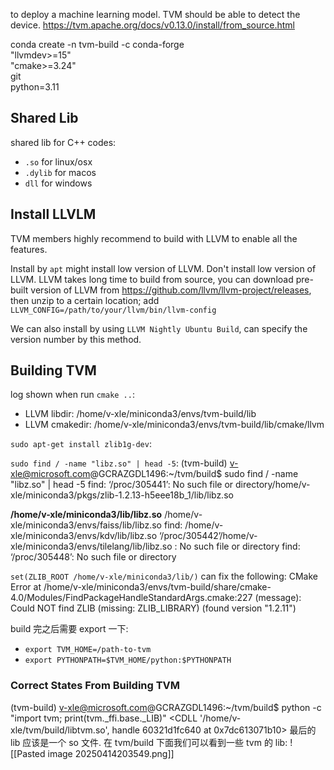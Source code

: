 to deploy a machine learning model. 
TVM should be able to detect the device. 
https://tvm.apache.org/docs/v0.13.0/install/from_source.html


conda create -n tvm-build -c conda-forge \
    "llvmdev>=15" \
    "cmake>=3.24" \
    git \
    python=3.11
## Shared Lib
shared lib for C++ codes:
- `.so` for linux/osx
- `.dylib` for macos
- `dll` for windows

## Install LLVLM
TVM members highly recommend to build with LLVM to enable all the features. 

Install by `apt` might install low version of LLVM. Don't install low version of LLVM. 
LLVM takes long time to build from source, you can download pre-built version of LLVM from https://github.com/llvm/llvm-project/releases, then unzip to a certain location; add `LLVM_CONFIG=/path/to/your/llvm/bin/llvm-config`

We can also install by using `LLVM Nightly Ubuntu Build`, can specify the version number by this method. 

## Building TVM
log shown when run `cmake ..`:
- LLVM libdir: /home/v-xle/miniconda3/envs/tvm-build/lib
- LLVM cmakedir: /home/v-xle/miniconda3/envs/tvm-build/lib/cmake/llvm

`sudo apt-get install zlib1g-dev`: 


`sudo find / -name "libz.so" | head -5`: 
(tvm-build) v-xle@microsoft.com@GCRAZGDL1496:~/tvm/build$ sudo find / -name "libz.so" | head -5
find: ‘/proc/305441’: No such file or directory/home/v-xle/miniconda3/pkgs/zlib-1.2.13-h5eee18b_1/lib/libz.so

**/home/v-xle/miniconda3/lib/libz.so**
/home/v-xle/miniconda3/envs/faiss/lib/libz.so
find: /home/v-xle/miniconda3/envs/kdv/lib/libz.so
‘/proc/305442’/home/v-xle/miniconda3/envs/tilelang/lib/libz.so
: No such file or directory
find: ‘/proc/305448’: No such file or directory

`set(ZLIB_ROOT /home/v-xle/miniconda3/lib/)` can fix the following:
CMake Error at /home/v-xle/miniconda3/envs/tvm-build/share/cmake-4.0/Modules/FindPackageHandleStandardArgs.cmake:227 (message):
  Could NOT find ZLIB (missing: ZLIB_LIBRARY) (found version "1.2.11")

build 完之后需要 export 一下:
- `export TVM_HOME=/path-to-tvm`
- `export PYTHONPATH=$TVM_HOME/python:$PYTHONPATH`

### Correct States From Building TVM
(tvm-build) v-xle@microsoft.com@GCRAZGDL1496:~/tvm/build$ python -c "import tvm; print(tvm._ffi.base._LIB)"
<CDLL '/home/v-xle/tvm/build/libtvm.so', handle 60321d1fc640 at 0x7dc613071b10>
最后的 lib 应该是一个 so 文件. 
在 tvm/build 下面我们可以看到一些 tvm 的 lib:
![[Pasted image 20250414203549.png]]
